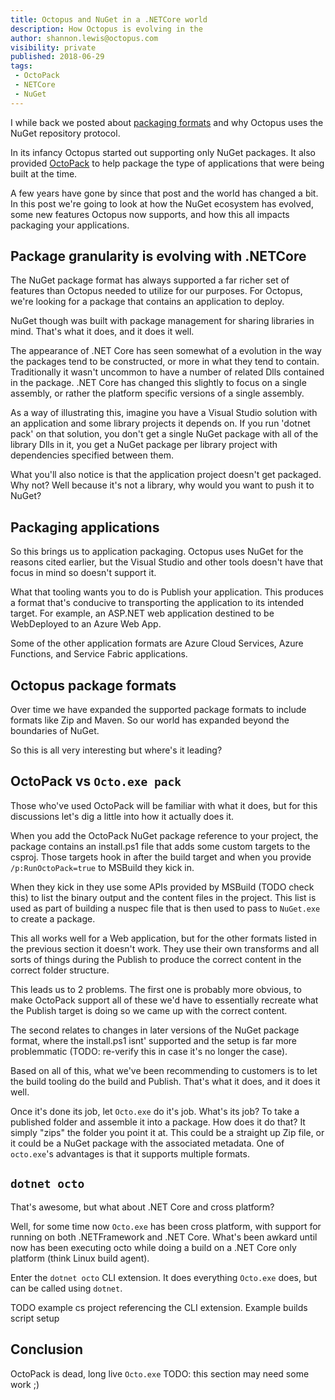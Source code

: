 ```yaml
---
title: Octopus and NuGet in a .NETCore world
description: How Octopus is evolving in the 
author: shannon.lewis@octopus.com
visibility: private
published: 2018-06-29
tags:
 - OctoPack
 - NETCore
 - NuGet
---
```




I while back we posted about [packaging formats](https://octopus.com/blog/wanted-universal-packaging-format) and why Octopus uses the NuGet repository protocol.

In its infancy Octopus started out supporting only NuGet packages. It also provided [OctoPack](https://g.octopushq.com/ExternalToolOctoPack) to help package the type of applications that were being built at the time.

A few years have gone by since that post and the world has changed a bit. In this post we're going to look at how the NuGet ecosystem has evolved, some new features Octopus now supports, and how this all impacts packaging your applications.

## Package granularity is evolving with .NETCore

The NuGet package format has always supported a far richer set of features than Octopus needed to utilize for our purposes. For Octopus, we're looking for a package that contains an application to deploy.

NuGet though was built with package management for sharing libraries in mind. That's what it does, and it does it well.

The appearance of .NET Core has seen somewhat of a evolution in the way the packages tend to be constructed, or more in what they tend to contain. Traditionally it wasn't uncommon to have a number of related Dlls contained in the package. .NET Core has changed this slightly to focus on a single assembly, or rather the platform specific versions of a single assembly.

As a way of illustrating this, imagine you have a Visual Studio solution with an application and some library projects it depends on. If you run 'dotnet pack' on that solution, you don't get a single NuGet package with all of the library Dlls in it, you get a NuGet package per library project with dependencies specified between them.

What you'll also notice is that the application project doesn't get packaged. Why not? Well because it's not a library, why would you want to push it to NuGet?

## Packaging applications

So this brings us to application packaging. Octopus uses NuGet for the reasons cited earlier, but the Visual Studio and other tools doesn't have that focus in mind so doesn't support it.

What that tooling wants you to do is Publish your application. This produces a format that's conducive to transporting the application to its intended target. For example, an ASP.NET web application destined to be WebDeployed to an Azure Web App.

Some of the other application formats are Azure Cloud Services, Azure Functions, and Service Fabric applications.

## Octopus package formats

Over time we have expanded the supported package formats to include formats like Zip and Maven. So our world has expanded beyond the boundaries of NuGet.

So this is all very interesting but where's it leading?

## OctoPack vs `Octo.exe pack`

Those who've used OctoPack will be familiar with what it does, but for this discussions let's dig a little into how it actually does it.

When you add the OctoPack NuGet package reference to your project, the package contains an install.ps1 file that adds some custom targets to the csproj. Those targets hook in after the build target and when you provide `/p:RunOctoPack=true` to MSBuild they kick in.

When they kick in they use some APIs provided by MSBuild (TODO check this) to list the binary output and the content files in the project. This list is used as part of building a nuspec file that is then used to pass to `NuGet.exe` to create a package.

This all works well for a Web application, but for the other formats listed in the previous section it doesn't work. They use their own transforms and all sorts of things during the Publish to produce the correct content in the correct folder structure.

This leads us to 2 problems. The first one is probably more obvious, to make OctoPack support all of these we'd have to essentially recreate what the Publish target is doing so we came up with the correct content.

The second relates to changes in later versions of the NuGet package format, where the install.ps1 isnt' supported and the setup is far more problemmatic (TODO: re-verify this in case it's no longer the case).

Based on all of this, what we've been recommending to customers is to let the build tooling do the build and Publish. That's what it does, and it does it well.

Once it's done its job, let `Octo.exe` do it's job. What's its job? To take a published folder and assemble it into a package. How does it do that? It simply "zips" the folder you point it at. This could be a straight up Zip file, or it could be a NuGet package with the associated metadata. One of `octo.exe`'s advantages is that it supports multiple formats.

## `dotnet octo`

That's awesome, but what about .NET Core and cross platform?

Well, for some time now `Octo.exe` has been cross platform, with support for running on both .NETFramework and .NET Core. What's been awkard until now has been executing octo while doing a build on a .NET Core only platform (think Linux build agent).

Enter the `dotnet octo` CLI extension. It does everything `Octo.exe` does, but can be called using `dotnet`.

TODO example cs project referencing the CLI extension. Example builds script setup

## Conclusion

OctoPack is dead, long live `Octo.exe`
TODO: this section may need some work ;)
